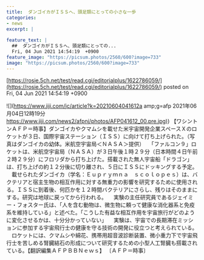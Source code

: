 ```yaml
---
title:  ダンゴイカがＩＳＳへ、頭足類にとっての小さな一歩  
categories:
- news
excerpt: |
  
feature_text: |
  ##  ダンゴイカがＩＳＳへ、頭足類にとっての...
  Fri, 04 Jun 2021 14:54:19  +0900
feature_image: "https://picsum.photos/2560/600?image=733"
image: "https://picsum.photos/2560/600?image=733"
---
```


[https://rosie.5ch.net/test/read.cgi/editorialplus/1622786059/](https://rosie.5ch.net/test/read.cgi/editorialplus/1622786059/)
posted on Fri, 04 Jun 2021 14:54:19  +0900

<!--more-->

![](https://www.jiji.com/jc/article?k=20210604041612a amp;g=afp 2021年06月04日12時19分 [https://www.jiji.com/news2/afpnj/photos/AFP041612_00.pre.jpg)](https://www.jiji.com/news2/afpnj/photos/AFP041612_00.pre.jpg)) 【ワシントンＡＦＰ＝時事】ダンゴイカやクマムシを載せた米宇宙開発企業スペースＸのロケットが３日、国際宇宙ステーション（ＩＳＳ）に向けて打ち上げられた。（写真はダンゴイカの幼体。米航空宇宙局＜ＮＡＳＡ＞提供） 　「ファルコン９」ロケットは、米航空宇宙局（ＮＡＳＡ）が３日午後１時２９分（日本時間４日午前２時２９分）にフロリダから打ち上げた。搭載された無人宇宙船「ドラゴン」は、打ち上げの約１２分後に切り離され、５日にＩＳＳにドッキングする予定。 　載せられたダンゴイカ（学名：Ｅｕｐｒｙｍｎａ　ｓｃｏｌｏｐｅｓ）は、バクテリアと宿主生物の相互作用に対する無重力の影響を研究するために使用される。ＩＳＳに到着後、何匹かを１２時間バクテリアにさらし、残りはそのままにする。研究は地球に戻ってから行われる。 　実験の主任研究員であるジェイミー・フォスター氏は、「人を含む動物は、微生物に頼って健康な消化器系と免疫系を維持している」と述べた。「こうした有益な相互作用を宇宙旅行がどのように変化させるかは、十分分かっていない」 　実験は、宇宙での長期滞在ミッションに参加する宇宙飛行士の健康を守る技術の開発に役立つと考えられている。 　ロケットには、クマムシや綿花、携帯用超音波診断装置、微小重力下で宇宙飛行士を苦しめる腎臓結石の形成について研究するための小型人工腎臓も搭載されている。【翻訳編集ＡＦＰＢＢＮｅｗｓ】 〔ＡＦＰ＝時事〕
